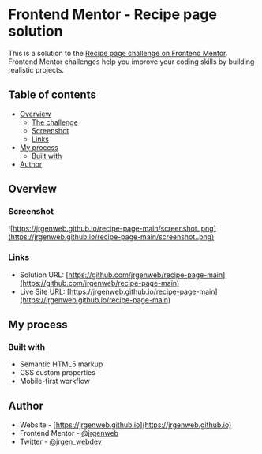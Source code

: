 # Frontend Mentor - Recipe page solution

This is a solution to the [Recipe page challenge on Frontend Mentor](https://www.frontendmentor.io/challenges/recipe-page-KiTsR8QQKm). Frontend Mentor challenges help you improve your coding skills by building realistic projects. 

## Table of contents

- [Overview](#overview)
  - [The challenge](#the-challenge)
  - [Screenshot](#screenshot)
  - [Links](#links)
- [My process](#my-process)
  - [Built with](#built-with)
- [Author](#author)



## Overview

### Screenshot

![https://jrgenweb.github.io/recipe-page-main/screenshot..png](https://jrgenweb.github.io/recipe-page-main/screenshot..png)

### Links

- Solution URL: [https://github.com/jrgenweb/recipe-page-main](https://github.com/jrgenweb/recipe-page-main)
- Live Site URL: [https://jrgenweb.github.io/recipe-page-main](https://jrgenweb.github.io/recipe-page-main)

## My process

### Built with

- Semantic HTML5 markup
- CSS custom properties
- Mobile-first workflow

## Author

- Website - [https://jrgenweb.github.io](https://jrgenweb.github.io)
- Frontend Mentor - [@jrgenweb](https://www.frontendmentor.io/profile/jrgenweb)
- Twitter - [@jrgen_webdev](https://www.twitter.com/jrgen_webdev)
